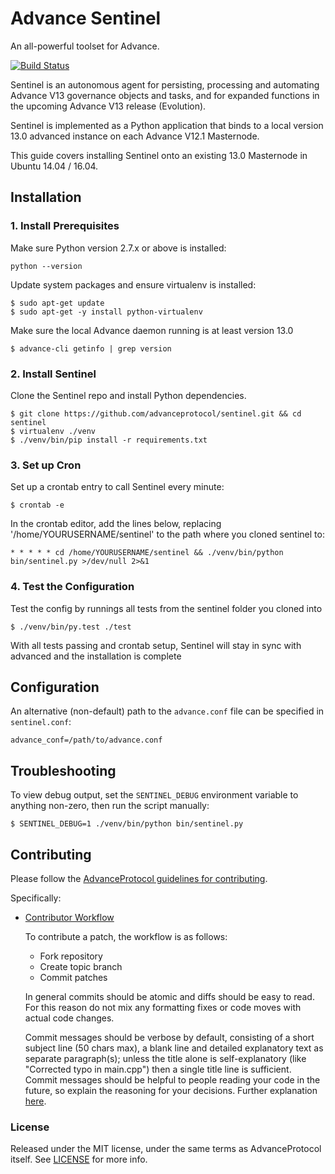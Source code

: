 # Advance Sentinel

An all-powerful toolset for Advance.

[![Build Status](https://travis-ci.org/advanceprotocol/sentinel.svg?branch=master)](https://travis-ci.org/advanceprotocol/sentinel)

Sentinel is an autonomous agent for persisting, processing and automating Advance V13 governance objects and tasks, and for expanded functions in the upcoming Advance V13 release (Evolution).

Sentinel is implemented as a Python application that binds to a local version 13.0 advanced instance on each Advance V12.1 Masternode.

This guide covers installing Sentinel onto an existing 13.0 Masternode in Ubuntu 14.04 / 16.04.

## Installation

### 1. Install Prerequisites

Make sure Python version 2.7.x or above is installed:

    python --version

Update system packages and ensure virtualenv is installed:

    $ sudo apt-get update
    $ sudo apt-get -y install python-virtualenv

Make sure the local Advance daemon running is at least version 13.0

    $ advance-cli getinfo | grep version

### 2. Install Sentinel

Clone the Sentinel repo and install Python dependencies.

    $ git clone https://github.com/advanceprotocol/sentinel.git && cd sentinel
    $ virtualenv ./venv
    $ ./venv/bin/pip install -r requirements.txt

### 3. Set up Cron

Set up a crontab entry to call Sentinel every minute:

    $ crontab -e

In the crontab editor, add the lines below, replacing '/home/YOURUSERNAME/sentinel' to the path where you cloned sentinel to:

    * * * * * cd /home/YOURUSERNAME/sentinel && ./venv/bin/python bin/sentinel.py >/dev/null 2>&1

### 4. Test the Configuration

Test the config by runnings all tests from the sentinel folder you cloned into

    $ ./venv/bin/py.test ./test

With all tests passing and crontab setup, Sentinel will stay in sync with advanced and the installation is complete

## Configuration

An alternative (non-default) path to the `advance.conf` file can be specified in `sentinel.conf`:

    advance_conf=/path/to/advance.conf

## Troubleshooting

To view debug output, set the `SENTINEL_DEBUG` environment variable to anything non-zero, then run the script manually:

    $ SENTINEL_DEBUG=1 ./venv/bin/python bin/sentinel.py

## Contributing

Please follow the [AdvanceProtocol guidelines for contributing](https://github.com/advanceprotocol/advance/blob/v0.13.0.x/CONTRIBUTING.md).

Specifically:

* [Contributor Workflow](https://github.com/advanceprotocol/advance/blob/v0.13.0.x/CONTRIBUTING.md#contributor-workflow)

    To contribute a patch, the workflow is as follows:

    * Fork repository
    * Create topic branch
    * Commit patches

    In general commits should be atomic and diffs should be easy to read. For this reason do not mix any formatting fixes or code moves with actual code changes.

    Commit messages should be verbose by default, consisting of a short subject line (50 chars max), a blank line and detailed explanatory text as separate paragraph(s); unless the title alone is self-explanatory (like "Corrected typo in main.cpp") then a single title line is sufficient. Commit messages should be helpful to people reading your code in the future, so explain the reasoning for your decisions. Further explanation [here](http://chris.beams.io/posts/git-commit/).

### License

Released under the MIT license, under the same terms as AdvanceProtocol itself. See [LICENSE](LICENSE) for more info.
